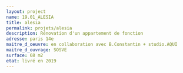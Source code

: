 ```yaml
---
layout: project
name: 19.01_ALESIA
title: alesia
permalink: projets/alesia
description: Rénovation d'un appartement de fonction
adresse: paris 14e
maitre_d_oeuvre: en collaboration avec B.Constantin + studio.AQUI
maitre_d_ouvrage: SOSVE
surface: 68 m2
etat: livré en 2019
---
```

